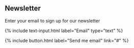 
## Newsletter

Enter your email to sign up for our newsletter

{% include text-input.html label="Email" type="text" %}

{% include button.html label="Send me email" link="#" %}